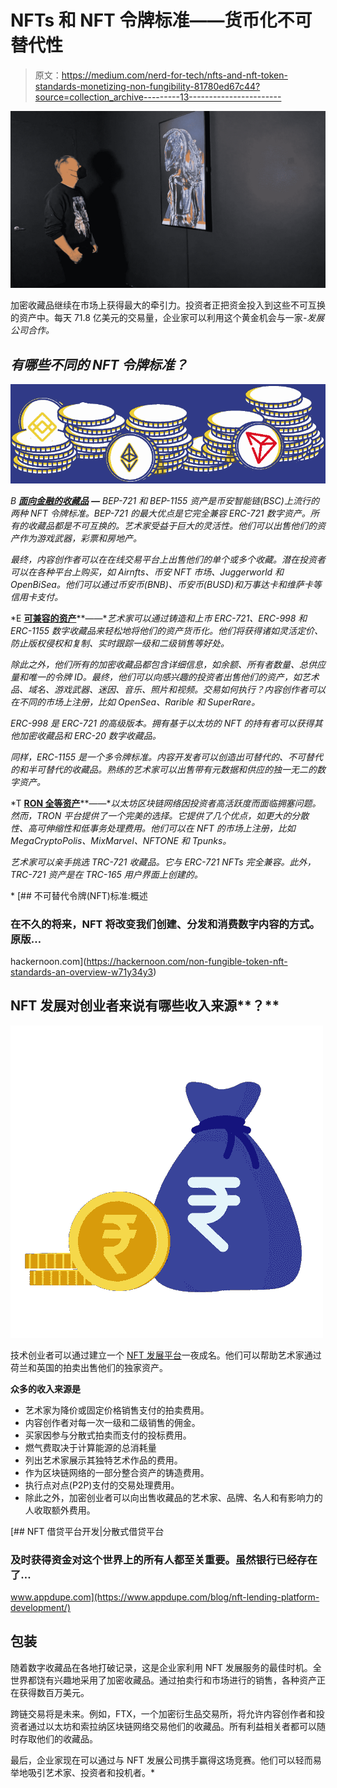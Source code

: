 # NFTs 和 NFT 令牌标准——货币化不可替代性

> 原文：<https://medium.com/nerd-for-tech/nfts-and-nft-token-standards-monetizing-non-fungibility-81780ed67c44?source=collection_archive---------13----------------------->

![](img/bae57f9b3ad253df0cc706a8d4212371.png)

加密收藏品继续在市场上获得最大的牵引力。投资者正把资金投入到这些不可互换的资产中。每天 71.8 亿美元的交易量，企业家可以利用这个黄金机会与一家[](https://www.appdupe.com/nft-development-company)*-发展公司合作。*

## *有哪些不同的 NFT 令牌标准？*

*![](img/35b635613f355aeea80ca46797524c9f.png)*

*B [**面向金融的收藏品**](https://www.binance.org/en/smartChain) **—** BEP-721 和 BEP-1155 资产是币安智能链(BSC)上流行的两种 NFT 令牌标准。BEP-721 的最大优点是它完全兼容 ERC-721 数字资产。所有的收藏品都是不可互换的。艺术家受益于巨大的灵活性。他们可以出售他们的资产作为游戏武器，彩票和房地产。*

*最终，内容创作者可以在在线交易平台上出售他们的单个或多个收藏。潜在投资者可以在各种平台上购买，如 Airnfts、币安 NFT 市场、Juggerworld 和 OpenBiSea。他们可以通过币安币(BNB)、币安币(BUSD)和万事达卡和维萨卡等信用卡支付。*

*E [**可兼容的资产**](https://ethereum.org/en/)**——**艺术家可以通过铸造和上市 ERC-721、ERC-998 和 ERC-1155 数字收藏品来轻松地将他们的资产货币化。他们将获得诸如灵活定价、防止版权侵权和复制、实时跟踪一级和二级销售等好处。*

*除此之外，他们所有的加密收藏品都包含详细信息，如余额、所有者数量、总供应量和唯一的令牌 ID。最终，他们可以向感兴趣的投资者出售他们的资产，如艺术品、域名、游戏武器、迷因、音乐、照片和视频。交易如何执行？内容创作者可以在不同的市场上注册，比如 OpenSea、Rarible 和 SuperRare。*

*ERC-998 是 ERC-721 的高级版本。拥有基于以太坊的 NFT 的持有者可以获得其他加密收藏品和 ERC-20 数字收藏品。*

*同样，ERC-1155 是一个多令牌标准。内容开发者可以创造出可替代的、不可替代的和半可替代的收藏品。熟练的艺术家可以出售带有元数据和供应的独一无二的数字资产。*

*T [**RON 全等资产**](https://tron.network/)**——**以太坊区块链网络因投资者高活跃度而面临拥塞问题。然而，TRON 平台提供了一个完美的选择。它提供了几个优点，如更大的分散性、高可伸缩性和低事务处理费用。他们可以在 NFT 的市场上注册，比如 MegaCryptoPolis、MixMarvel、NFTONE 和 Tpunks。*

*艺术家可以亲手挑选 TRC-721 收藏品。它与 ERC-721 NFTs 完全兼容。此外，TRC-721 资产是在 TRC-165 用户界面上创建的。*

*[](https://hackernoon.com/non-fungible-token-nft-standards-an-overview-w71y34y3) [## 不可替代令牌(NFT)标准:概述

### 在不久的将来，NFT 将改变我们创建、分发和消费数字内容的方式。原版…

hackernoon.com](https://hackernoon.com/non-fungible-token-nft-standards-an-overview-w71y34y3) 

## **NFT 发展对创业者来说有哪些**收入来源**？**

![](img/f4faf865ff54940dcaa84e0c8c0c9dde.png)

技术创业者可以通过建立一个 [NFT 发展平台](https://www.appdupe.com/nft-development-company)一夜成名。他们可以帮助艺术家通过荷兰和英国的拍卖出售他们的独家资产。

**众多的收入来源是**

*   艺术家为降价或固定价格销售支付的拍卖费用。
*   内容创作者对每一次一级和二级销售的佣金。
*   买家因参与分散式拍卖而支付的投标费用。
*   燃气费取决于计算能源的总消耗量
*   列出艺术家展示其独特艺术作品的费用。
*   作为区块链网络的一部分整合资产的铸造费用。
*   执行点对点(P2P)支付的交易处理费用。
*   除此之外，加密创业者可以向出售收藏品的艺术家、品牌、名人和有影响力的人收取额外费用。

[](https://www.appdupe.com/blog/nft-lending-platform-development/) [## NFT 借贷平台开发|分散式借贷平台

### 及时获得资金对这个世界上的所有人都至关重要。虽然银行已经存在了…

www.appdupe.com](https://www.appdupe.com/blog/nft-lending-platform-development/) 

## **包装**

随着数字收藏品在各地打破记录，这是企业家利用 NFT 发展服务的最佳时机。全世界都饶有兴趣地采用了加密收藏品。通过拍卖行和市场进行的销售，各种资产正在获得数百万美元。

跨链交易将是未来。例如，FTX，一个加密衍生品交易所，将允许内容创作者和投资者通过以太坊和索拉纳区块链网络交易他们的收藏品。所有利益相关者都可以随时存取他们的收藏品。

最后，企业家现在可以通过与 NFT 发展公司携手赢得这场竞赛。他们可以轻而易举地吸引艺术家、投资者和投机者。*